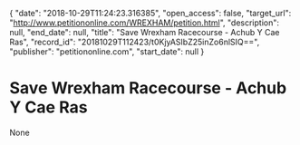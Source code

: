 {
  "date": "2018-10-29T11:24:23.316385", 
  "open_access": false, 
  "target_url": "http://www.petitiononline.com/WREXHAM/petition.html", 
  "description": null, 
  "end_date": null, 
  "title": "Save Wrexham Racecourse - Achub Y Cae Ras", 
  "record_id": "20181029T112423/t0KjyASIbZ25inZo6nlSIQ==", 
  "publisher": "petitiononline.com", 
  "start_date": null
}

# Save Wrexham Racecourse - Achub Y Cae Ras

None